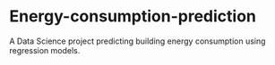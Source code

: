 # Energy-consumption-prediction
A Data Science project predicting building energy consumption using regression models.

